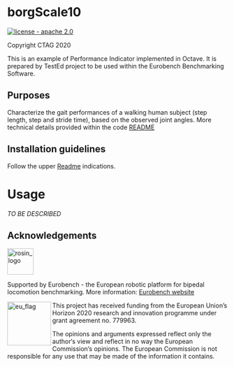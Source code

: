 # borgScale10

[![license - apache 2.0](https://img.shields.io/:license-Apache%202.0-blue.svg)](https://opensource.org/licenses/Apache-2.0)

Copyright CTAG 2020

This is an example of Performance Indicator implemented in Octave.
It is prepared by TestEd project to be used within the Eurobench Benchmarking Software.

## Purposes

Characterize the gait performances of a walking human subject (step length, step and stride time), based on the observed joint angles.
More technical details provided within the code [README](src/README.md)

## Installation guidelines

Follow the upper [Readme](../../README.md) indications.

# Usage 

_TO BE DESCRIBED_


## Acknowledgements

<a href="http://eurobench2020.eu">
  <img src="http://eurobench2020.eu/wp-content/uploads/2018/06/cropped-logoweb.png"
       alt="rosin_logo" height="60" >
</a>

Supported by Eurobench - the European robotic platform for bipedal locomotion benchmarking.
More information: [Eurobench website][eurobench_website]

<img src="http://eurobench2020.eu/wp-content/uploads/2018/02/euflag.png"
     alt="eu_flag" width="100" align="left" >

This project has received funding from the European Union’s Horizon 2020
research and innovation programme under grant agreement no. 779963.

The opinions and arguments expressed reflect only the author‘s view and
reflect in no way the European Commission‘s opinions.
The European Commission is not responsible for any use that may be made
of the information it contains.

[eurobench_logo]: http://eurobench2020.eu/wp-content/uploads/2018/06/cropped-logoweb.png
[eurobench_website]: http://eurobench2020.eu "Go to website"
